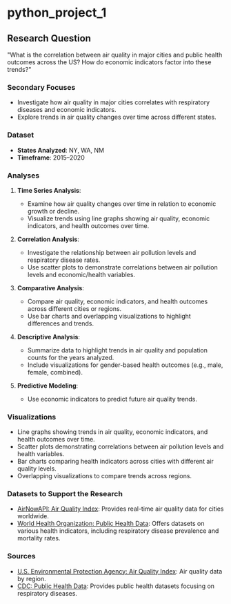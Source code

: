 # python_project_1

## Research Question
"What is the correlation between air quality in major cities and public health outcomes across the US? How do economic indicators factor into these trends?"

### Secondary Focuses
- Investigate how air quality in major cities correlates with respiratory diseases and economic indicators.
- Explore trends in air quality changes over time across different states.

### Dataset
- **States Analyzed**: NY, WA, NM
- **Timeframe**: 2015–2020

### Analyses
1. **Time Series Analysis**:
   - Examine how air quality changes over time in relation to economic growth or decline.
   - Visualize trends using line graphs showing air quality, economic indicators, and health outcomes over time.

2. **Correlation Analysis**:
   - Investigate the relationship between air pollution levels and respiratory disease rates.
   - Use scatter plots to demonstrate correlations between air pollution levels and economic/health variables.

3. **Comparative Analysis**:
   - Compare air quality, economic indicators, and health outcomes across different cities or regions.
   - Use bar charts and overlapping visualizations to highlight differences and trends.

4. **Descriptive Analysis**:
   - Summarize data to highlight trends in air quality and population counts for the years analyzed.
   - Include visualizations for gender-based health outcomes (e.g., male, female, combined).

5. **Predictive Modeling**:
   - Use economic indicators to predict future air quality trends.

### Visualizations
- Line graphs showing trends in air quality, economic indicators, and health outcomes over time.
- Scatter plots demonstrating correlations between air pollution levels and health variables.
- Bar charts comparing health indicators across cities with different air quality levels.
- Overlapping visualizations to compare trends across regions.

### Datasets to Support the Research
- [AirNowAPI: Air Quality Index](https://docs.airnowapi.org/): Provides real-time air quality data for cities worldwide.
- [World Health Organization: Public Health Data](https://data.who.int/countries/840): Offers datasets on various health indicators, including respiratory disease prevalence and mortality rates.

### Sources
- [U.S. Environmental Protection Agency: Air Quality Index](https://aqs.epa.gov/aqsweb/airdata/download_files.html#Annual): Air quality data by region.
- [CDC: Public Health Data](https://data.who.int/countries/840): Provides public health datasets focusing on respiratory diseases.

